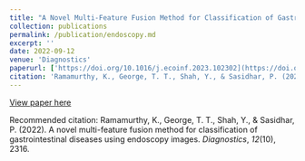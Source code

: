 ```yaml
---
title: "A Novel Multi-Feature Fusion Method for Classification of Gastrointestinal Diseases Using Endoscopy Images"
collection: publications
permalink: /publication/endoscopy.md
excerpt: ''
date: 2022-09-12
venue: 'Diagnostics'
paperurl: ['https://doi.org/10.1016/j.ecoinf.2023.102302](https://doi.org/10.3390/diagnostics12102316)'
citation: 'Ramamurthy, K., George, T. T., Shah, Y., & Sasidhar, P. (2022). A novel multi-feature fusion method for classification of gastrointestinal diseases using endoscopy images. _Diagnostics_, _12_(10), 2316.'
---
```


[View paper here](https://doi.org/10.3390/diagnostics12102316)

Recommended citation: Ramamurthy, K., George, T. T., Shah, Y., & Sasidhar, P. (2022). A novel multi-feature fusion method for classification of gastrointestinal diseases using endoscopy images. _Diagnostics_, _12_(10), 2316.
